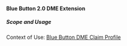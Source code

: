 #### Blue Button 2.0 DME Extension


##### Scope and Usage



Context of Use: [Blue Button DME Claim Profile]({{site.data.structuredefinitions.bluebutton-dme-claim.path}})